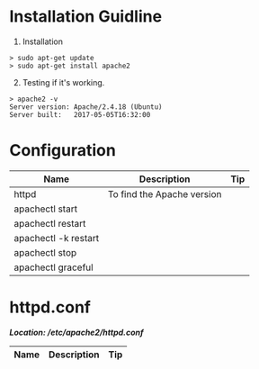 # Installation Guidline
1. Installation
```
> sudo apt-get update
> sudo apt-get install apache2
```
2. Testing if it's working.
```
> apache2 -v
Server version: Apache/2.4.18 (Ubuntu)
Server built:   2017-05-05T16:32:00
```
# Configuration

|Name|Description|Tip|
|---|---|---|
|httpd|To find the Apache version||
|apachectl start|
|apachectl restart|
|apachectl -k restart|
|apachectl stop|
|apachectl graceful|

# httpd.conf

***Location: /etc/apache2/httpd.conf***

|Name|Description|Tip|
|---|---|---|
